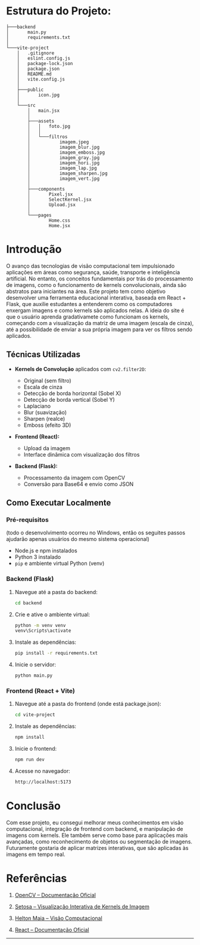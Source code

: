 # Estrutura do Projeto:
```
├───backend
│       main.py
│       requirements.txt
│
└───vite-project
    │   .gitignore
    │   eslint.config.js
    │   package-lock.json
    │   package.json
    │   README.md
    │   vite.config.js
    │
    ├───public
    │       icon.jpg
    │
    └───src
        │   main.jsx
        │
        ├───assets
        │   │   foto.jpg
        │   │
        │   └───filtros
        │           imagem.jpeg
        │           imagem_blur.jpg
        │           imagem_emboss.jpg
        │           imagem_gray.jpg
        │           imagem_hori.jpg
        │           imagem_lap.jpg
        │           imagem_sharpen.jpg
        │           imagem_vert.jpg
        │
        ├───components
        │       Pixel.jsx
        │       SelectKernel.jsx
        │       Upload.jsx
        │
        └───pages
                Home.css
                Home.jsx
```

# Introdução
O avanço das tecnologias de visão computacional tem impulsionado aplicações em áreas como segurança, saúde, transporte e inteligência artificial. No entanto, os conceitos fundamentais por trás do processamento de imagens, como o funcionamento de kernels convolucionais, ainda são abstratos para iniciantes na área.
Este projeto tem como objetivo desenvolver uma ferramenta educacional interativa, baseada em React + Flask, que auxilie estudantes a entenderem como os computadores enxergam imagens e como kernels são aplicados nelas. A ideia do site é que o usuário aprenda gradativamete como funcionam os kernels, começando com a visualização da matriz de uma imagem (escala de cinza), até a possibilidade de enviar a sua própria imagem para ver os filtros sendo aplicados.

##  Técnicas Utilizadas

- **Kernels de Convolução** aplicados com `cv2.filter2D`:

  - Original (sem filtro)  
  - Escala de cinza  
  - Detecção de borda horizontal (Sobel X)  
  - Detecção de borda vertical (Sobel Y)  
  - Laplaciano  
  - Blur (suavização)  
  - Sharpen (realce)  
  - Emboss (efeito 3D)  

- **Frontend (React):**

  - Upload da imagem  
  - Interface dinâmica com visualização dos filtros  

- **Backend (Flask):**

  - Processamento da imagem com OpenCV  
  - Conversão para Base64 e envio como JSON  


## Como Executar Localmente

### Pré-requisitos
(todo o desenvolvimento ocorreu no Windows, então os seguites passos ajudarão apenas usuários do mesmo sistema operacional)

- Node.js e npm instalados
- Python 3 instalado
- `pip` e ambiente virtual Python (venv)

### Backend (Flask)
1. Navegue até a pasta do backend:
    ```bash
   cd backend
2. Crie e ative o ambiente virtual:
   ```bash
   python -m venv venv
   venv\Scripts\activate
3. Instale as dependências:
   ```bash
   pip install -r requirements.txt
4. Inicie o servidor:
   ```bash
   python main.py

### Frontend (React + Vite)
1. Navegue até a pasta do frontend (onde está package.json):
    ```bash
    cd vite-project
2. Instale as dependências:
   ```bash
   npm install
3. Inicie o frontend:
   ```bash
   npm run dev
4. Acesse no navegador:
   ```bash
   http://localhost:5173
   
# Conclusão 
Com esse projeto, eu consegui melhorar meus conhecimentos em visão computacional, integração de frontend com backend, e manipulação de imagens com kernels.
Ele também serve como base para aplicações mais avançadas, como reconhecimento de objetos ou segmentação de imagens.
Futuramente gostaria de aplicar matrizes interativas, que são aplicadas às imagens em tempo real. 

#  Referências

1.  [OpenCV – Documentação Oficial](https://docs.opencv.org/4.x/)  

2.  [Setosa – Visualização Interativa de Kernels de Imagem](https://setosa.io/ev/image-kernels/)  

3.  [Helton Maia – Visão Computacional](https://heltonmaia.com/computervision/intro.html)  

4.  [React – Documentação Oficial](https://react.dev/reference/react)  


---
